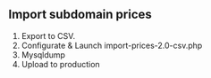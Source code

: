 ## Import subdomain prices
1. Export to CSV. 
2. Configurate & Launch import-prices-2.0-csv.php
3. Mysqldump 
4. Upload to production
